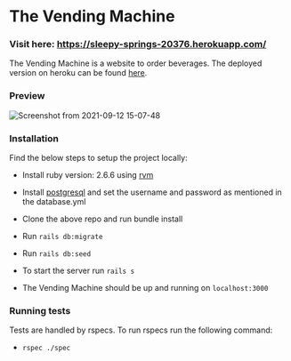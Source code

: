 # The Vending Machine
### Visit here: https://sleepy-springs-20376.herokuapp.com/
The Vending Machine is a website to order beverages. The deployed version on heroku can be found [here](https://sleepy-springs-20376.herokuapp.com/).

### Preview
![Screenshot from 2021-09-12 15-07-48](https://user-images.githubusercontent.com/33066689/132982724-a2c894bf-360b-49e3-b78c-219f36bc92eb.png)

### Installation

Find the below steps to setup the project locally:

* Install ruby version: 2.6.6 using [rvm](https://rvm.io/rvm/install)

* Install [postgresql](https://www.digitalocean.com/community/tutorials/how-to-install-postgresql-on-ubuntu-20-04-quickstart) and set the username and password as mentioned in the database.yml

* Clone the above repo and run bundle install

* Run `rails db:migrate`

* Run `rails db:seed`

* To start the server run `rails s`

* The Vending Machine should be up and running on `localhost:3000`

### Running tests
Tests are handled by rspecs. To run rspecs run the following command:
* `rspec ./spec`
